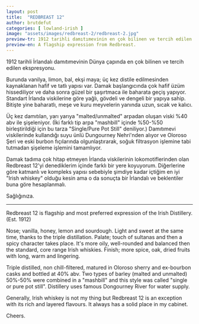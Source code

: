 ```yaml
---
layout: post
title:  "REDBREAST 12"
author: brutdefut
categories: [ lowland-irish ]
image: "assets/images/redbreast-2/redbreast-2.jpg"
preview-tr: 1912 tarihli damıtımevinin en çok bilinen ve tercih edilen ekspresyonu.
preview-en: A flagship expression from Redbreast.
---
```


1912 tarihli İrlandalı damıtımevinin Dünya çapında en çok bilinen ve tercih edilen ekspresyonu.

Burunda vanilya, limon, bal, ekşi maya; üç kez distile edilmesinden kaynaklanan hafif ve tatlı yapısı var.
Damak başlangıcında çok hafif üzüm hissediliyor ve daha sonra güzel bir şaşırtmaca ile baharata geçiş yapıyor. Standart İrlanda viskilerine göre yağlı, gövdeli ve dengeli bir yapıya sahip.
Bitişte yine baharatlı, meşe ve kuru meyvelerin yanında uzun, sıcak ve kalıcı.

Üç kez damıtılan, yarı yarıya "malted/unmalted" arpadan oluşan viski %40 abv ile şişeleniyor. (İki farklı tip arpa "mashbill" içinde %50-%50 birleştirildiği için bu tarza "Single/Pure Pot Still" deniliyor.) Damıtımevi viskilerinde kullandığı suyu ünlü Dungourney Nehri'nden alıyor ve Oloroso Şeri ve eski burbon fıçılarında olgunlaştırarak, soğuk filtrasyon işlemine tabi tutmadan şişeleme işlemini tamamlıyor.

Damak tadıma çok hitap etmeyen İrlanda viskilerinin lokomotiflerinden olan Redbreast 12'yi denediklerim içinde farklı bir yere koyuyorum. Diğerlerine göre katmanlı ve kompleks yapısı sebebiyle şimdiye kadar içtiğim en iyi "Irish whiskey" olduğu kesin ama o da sonuçta bir İrlandalı ve beklentiler buna göre hesaplanmalı. 

Sağlığınıza. 


---------------------------------------------------------------------------

<p id="english"></p>

Redbreast 12 is flagship and most preferred expression of the Irish Distillery. (Est. 1912)

Nose; vanilla, honey, lemon and sourdough. Light and sweet at the same time, thanks to the triple distillation.
Palate; touch of sultanas and then a spicy character takes place. It's more oily, well-rounded and balanced then the standard, core range Irish whiskies.
Finish; more spice, oak, dried fruits with long, warm and lingering.

Triple distilled, non chill-filtered, matured in Oloroso sherry and ex-bourbon casks and bottled at 40% abv. Two types of barley (malted and unmalted) 50%-50% were combined in a "mashbill" and this style was called "single or pure pot still". Distillery uses famous Dongourney River for water supply. 

Generally, Irish whiskey is not my thing but Redbreast 12 is an exception with its rich and layered flavours. It always has a solid place in my cabinet. 

Cheers.

